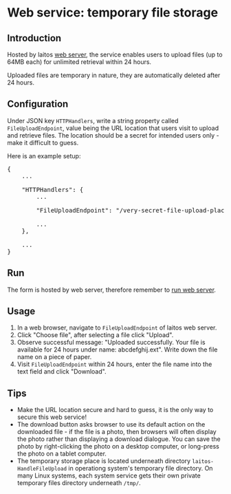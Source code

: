 # Web service: temporary file storage

## Introduction
Hosted by laitos [web server](https://github.com/HouzuoGuo/laitos/wiki/%5BDaemon%5D-web-server), the service enables users
to upload files (up to 64MB each) for unlimited retrieval within 24 hours.

Uploaded files are temporary in nature, they are automatically deleted after 24 hours.

## Configuration
Under JSON key `HTTPHandlers`, write a string property called `FileUploadEndpoint`, value being the URL
location that users visit to upload and retrieve files. The location should be a secret for intended users only -
make it difficult to guess.

Here is an example setup:
<pre>
{
    ...

    "HTTPHandlers": {
        ...

        "FileUploadEndpoint": "/very-secret-file-upload-place",

        ...
    },

    ...
}
</pre>

## Run
The form is hosted by web server, therefore remember to [run web server](https://github.com/HouzuoGuo/laitos/wiki/%5BDaemon%5D-web-server#run).

## Usage
1. In a web browser, navigate to `FileUploadEndpoint` of laitos web server.
2. Click "Choose file", after selecting a file click "Upload".
3. Observe successful message: "Uploaded successfully. Your file is available for 24 hours under name: abcdefghij.ext".
   Write down the file name on a piece of paper.
4. Visit `FileUploadEndpoint` within 24 hours, enter the file name into the text field and click "Download".

## Tips
- Make the URL location secure and hard to guess, it is the only way to secure this web service!
- The download button asks browser to use its default action on the downloaded file - if the file is a photo, then browsers will often 
  display the photo rather than displaying a download dialogue. You can save the photo by right-clicking the photo on a desktop computer,
  or long-press the photo on a tablet computer.
- The temporary storage place is located underneath directory `laitos-HandleFileUpload` in operationg system's temporary file directory.
  On many Linux systems, each system service gets their own private temporary files directory underneath `/tmp/`.
